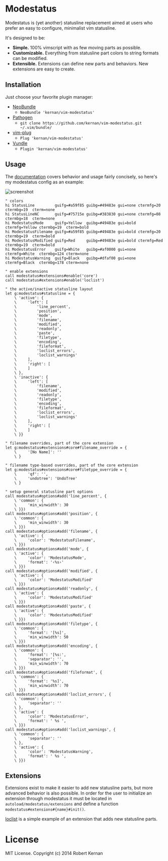 # Modestatus

Modestatus is (yet another) statusline replacement aimed at users who prefer
an easy to configure, minimalist vim statusline.

It's designed to be:
- **Simple.** 100% vimscript with as few moving parts as possible.
- **Customizable.** Everything from statusline part colors to string formats
  can be modified.
- **Extensible.** Extensions can define new parts and behaviors. New extensions
  are easy to create.

## Installation

Just choose your favorite plugin manager:

- [NeoBundle][neobundle]
  - `NeoBundle 'kernan/vim-modestatus'`
- [Pathogen][pathogen]
  - `git clone https://github.com/kernan/vim-modestatus.git ~/.vim/bundle/`
- [vim-plug][vim-plug]
  - `Plug 'kernan/vim-modestatus'`
- [Vundle][vundle]
  - `Plugin 'kernan/vim-modestatus'`

## Usage

The [documentation](doc/modestatus.txt) covers behavior and usage fairly
concisely, so here's my modestatus config as an example:

![screenshot][screenshot]

```viml
" colors
hi StatusLine         guifg=#a59f85 guibg=#49483e gui=none ctermfg=20     ctermbg=19  cterm=none
hi StatusLineNC       guifg=#75715e guibg=#383830 gui=none ctermfg=08     ctermbg=18  cterm=none
hi ModestatusMode     guifg=Yellow  guibg=#49483e gui=bold ctermfg=Yellow ctermbg=19  cterm=bold
hi ModestatusFilename guifg=#a59f85 guibg=#49483e gui=bold ctermfg=20     ctermbg=19  cterm=bold
hi ModestatusModified guifg=Red     guibg=#49483e gui=bold ctermfg=Red    ctermbg=19  cterm=bold
hi ModestatusError    guifg=White   guibg=#af0000 gui=none ctermfg=White  ctermbg=124 cterm=none
hi ModestatusWarning  guifg=Black   guibg=#dfaf00 gui=none ctermfg=Black  ctermbg=178 cterm=none

" enable extensions
call modestatus#extensions#enable('core')
call modestatus#extensions#enable('loclist')

" the active/inactive statusline layout
let g:modestatus#statusline = {
    \ 'active': {
    \     'left': [
    \         'line_percent',
    \         'position',
    \         'mode',
    \         'filename',
    \         'modified',
    \         'readonly',
    \         'paste',
    \         'filetype',
    \         'encoding',
    \         'fileformat',
    \         'loclist_errors',
    \         'loclist_warnings'
    \     ],
    \     'right': [
    \     ]
    \ },
    \ 'inactive': {
    \     'left': [
    \         'filename',
    \         'modified',
    \         'readonly',
    \         'filetype',
    \         'encoding',
    \         'fileformat',
    \         'loclist_errors',
    \         'loclist_warnings'
    \     ],
    \     'right': [
    \     ]
    \ }}

" filename overrides, part of the core extension
let g:modestatus#extensions#core#filename_override = {
    \     '[No Name]': ''
    \ }

" filename type-based overrides, part of the core extension
let g:modestatus#extensions#core#filetype_override = {
    \     'qf': '',
    \     'undotree': 'UndoTree'
    \ }

" setup general statusline part options
call modestatus#options#add('line_percent', {
    \ 'common': {
    \     'min_winwidth': 30
    \ }})
call modestatus#options#add('position', {
    \ 'common': {
    \     'min_winwidth': 30
    \ }})
call modestatus#options#add('filename', {
    \ 'active': {
    \     'color': 'ModestatusFilename',
    \ }})
call modestatus#options#add('mode', {
    \ 'active': {
    \     'color': 'ModestatusMode',
    \     'format': '‹%s›'
    \ }})
call modestatus#options#add('modified', {
    \ 'active': {
    \     'color': 'ModestatusModified'
    \ }})
call modestatus#options#add('readonly', {
    \ 'active': {
    \     'color': 'ModestatusModified'
    \ }})
call modestatus#options#add('paste', {
    \ 'active': {
    \     'color': 'ModestatusModified'
    \ }})
call modestatus#options#add('filetype', {
    \ 'common': {
    \     'format': '[%s]',
    \     'min_winwidth': 50
    \ }})
call modestatus#options#add('encoding', {
    \ 'common': {
    \     'format': '[%s:',
    \     'separator': '',
    \     'min_winwidth': 70
    \ }})
call modestatus#options#add('fileformat', {
    \ 'common': {
    \     'format': '%s]',
    \     'min_winwidth': 70
    \ }})
call modestatus#options#add('loclist_errors', {
    \ 'common': {
    \     'separator': ''
    \ },
    \ 'active': {
    \     'color': 'ModestatusError',
    \     'format': ' %s ',
    \ }})
call modestatus#options#add('loclist_warnings', {
    \ 'common': {
    \     'separator': ''
    \ },
    \ 'active': {
    \     'color': 'ModestatusWarning',
    \     'format': ' %s ',
    \ }})
```

## Extensions

Extensions exist to make it easier to add new statusline parts, but more
advanced behavior is also possible. In order for the user to initialize an
extension through modestatus it must be located in
`autoload/modestatus/extensions` and define a function
`modestatus#extensions#{name}#init()`.

[loclist](autoload/modestatus/extensions/loclist.vim) is a simple example of an
extension that adds new statusline parts.

# License

MIT License. Copyright (c) 2014 Robert Kernan

[neobundle]:  https://github.com/Shougo/neobundle.vim
[pathogen]:   https://github.com/tpope/vim-pathogen
[screenshot]: https://raw.githubusercontent.com/kernan/vim-modestatus/master/screenshot.png
[vim-plug]:   https://github.com/junegunn/vim-plug
[vundle]:     https://github.com/gmarik/Vundle.vim
